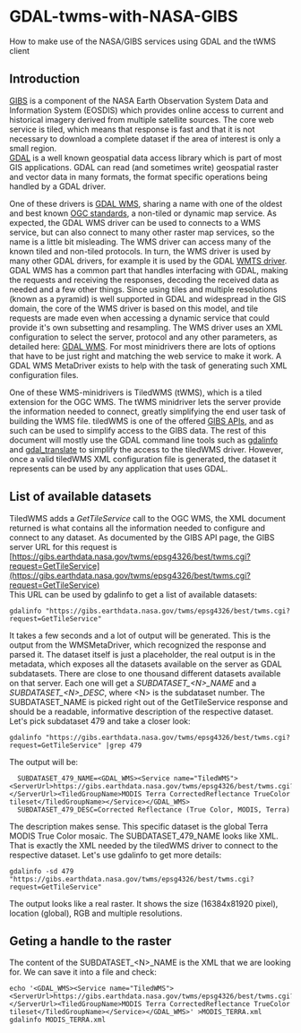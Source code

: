 # GDAL-twms-with-NASA-GIBS
How to make use of the NASA/GIBS services using GDAL and the tWMS client

## Introduction
[GIBS](https://earthdata.nasa.gov/eosdis/science-system-description/eosdis-components/gibs) is a component of the NASA Earth Observation System Data and Information System (EOSDIS) which provides online access to current and historical imagery derived from multiple satellite sources. The core web service is tiled, which means that response is fast and that it is not necessary to download a complete dataset if the area of interest is only a small region.  
[GDAL](https://gdal.org/) is a well known geospatial data access library which is part of most GIS applications. GDAL can read (and sometimes write) geospatial raster and vector data in many formats, the format specific operations being handled by a GDAL driver.  

One of these drivers is [GDAL WMS](https://gdal.org/drivers/raster/wms.html), sharing a name with one of the oldest and best known [OGC standards](https://www.ogc.org/standards/wms), a non-tiled or dynamic map service. As expected, the GDAL WMS driver can be used to connects to a WMS service, but can also connect to many other raster map services, so the name is a little bit misleading. The WMS driver can access many of the known tiled and non-tiled protocols. In turn, the WMS driver is used by many other GDAL drivers, for example it is used by the GDAL [WMTS driver](https://gdal.org/drivers/raster/wmts.html).
GDAL WMS has a common part that handles interfacing with GDAL, making the requests and receiving the responses, decoding the received data as needed and a few other things. Since using tiles and multiple resolutions (known as a pyramid) is well supported in GDAL and widespread in the GIS domain, the core of the WMS driver is based on this model, and tile requests are made even when accessing a dynamic service that could provide it's own subsetting and resampling. The WMS driver uses an XML configuration to select the server, protocol and any other parameters, as detailed here: [GDAL WMS](https://gdal.org/drivers/raster/wms.html). For most minidrivers there are lots of options that have to be just right and matching the web service to make it work. A GDAL WMS MetaDriver exists to help with the task of generating such XML configuration files.

One of these WMS-minidrivers is TiledWMS (tWMS), which is a tiled extension for the OGC WMS. The tWMS minidriver lets the server provide the information needed to connect, greatly simplifying the end user task of building the WMS file. tiledWMS is one of the offered [GIBS APIs](https://wiki.earthdata.nasa.gov/display/GIBS/GIBS+API+for+Developers#GIBSAPIforDevelopers-TiledWebMapService(TWMS)), and as such can be used to simplify access to the GIBS data. The rest of this document will mostly use the GDAL command line tools such as [gdalinfo](https://gdal.org/programs/gdalinfo.html) and [gdal_translate](https://gdal.org/programs/gdal_translate.html) to simplify the access to the tiledWMS driver. However, once a valid tiledWMS XML configuration file is generated, the dataset it represents can be used by any application that uses GDAL.

## List of available datasets

TiledWMS adds a *GetTileService* call to the OGC WMS, the XML document returned is what contains all the information needed to configure and connect to any dataset. As documented by the GIBS API page, the GIBS server URL for this request is [https://gibs.earthdata.nasa.gov/twms/epsg4326/best/twms.cgi?request=GetTileService](https://gibs.earthdata.nasa.gov/twms/epsg4326/best/twms.cgi?request=GetTileService)  
This URL can be used by gdalinfo to get a list of available datasets:
```
gdalinfo "https://gibs.earthdata.nasa.gov/twms/epsg4326/best/twms.cgi?request=GetTileService"
```
It takes a few seconds and a lot of output will be generated. This is the output from the WMSMetaDriver, which recognized the response and parsed it. The dataset itself is just a placeholder, the real output is in the metadata, which exposes all the datasets available on the server as GDAL subdatasets. There are close to one thousand different datasets available on that server. Each one will get a *SUBDATASET_\<N>_NAME* and a *SUBDATASET_\<N>_DESC*, where \<N> is the subdataset number. The SUBDATASET_NAME is picked right out of the GetTileService response and should be a readable, informative description of the respective dataset. Let's pick subdataset 479 and take a closer look:
```
gdalinfo "https://gibs.earthdata.nasa.gov/twms/epsg4326/best/twms.cgi?request=GetTileService" |grep 479
```
The output will be:
```
  SUBDATASET_479_NAME=<GDAL_WMS><Service name="TiledWMS"><ServerUrl>https://gibs.earthdata.nasa.gov/twms/epsg4326/best/twms.cgi?</ServerUrl><TiledGroupName>MODIS Terra CorrectedReflectance TrueColor tileset</TiledGroupName></Service></GDAL_WMS>
  SUBDATASET_479_DESC=Corrected Reflectance (True Color, MODIS, Terra)
 ```
The description makes sense. This specific dataset is the global Terra MODIS True Color mosaic. The SUBDATASET_479_NAME looks like XML. That is exactly the XML needed by the tiledWMS driver to connect to the respective dataset. Let's use gdalinfo to get more details:
```
gdalinfo -sd 479 "https://gibs.earthdata.nasa.gov/twms/epsg4326/best/twms.cgi?request=GetTileService"
```
The output looks like a real raster. It shows the size (16384x81920 pixel), location (global), RGB and multiple resolutions.
 
## Geting a handle to the raster

The content of the SUBDATASET_\<N>_NAME is the XML that we are looking for. We can save it into a file and check:
```
echo '<GDAL_WMS><Service name="TiledWMS"><ServerUrl>https://gibs.earthdata.nasa.gov/twms/epsg4326/best/twms.cgi?</ServerUrl><TiledGroupName>MODIS Terra CorrectedReflectance TrueColor tileset</TiledGroupName></Service></GDAL_WMS>' >MODIS_TERRA.xml
gdalinfo MODIS_TERRA.xml
```
